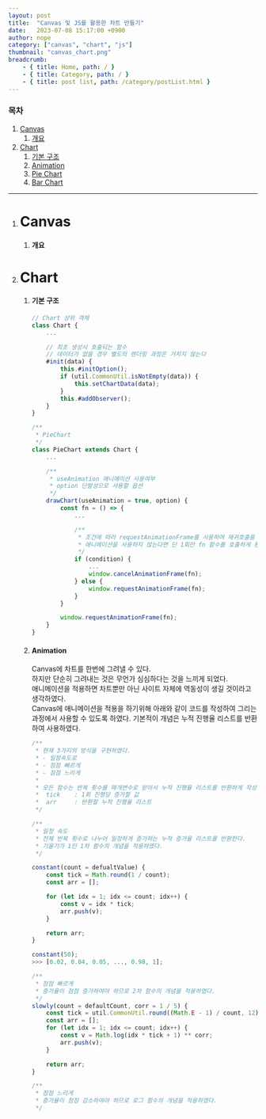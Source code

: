 ```yaml
---
layout: post
title:  "Canvas 및 JS를 활용한 차트 만들기"
date:   2023-07-08 15:17:00 +0900
author: nope
category: ["canvas", "chart", "js"]
thumbnail: "canvas_chart.png"
breadcrumb:
    - { title: Home, path: / }
    - { title: Category, path: / }
    - { title: post list, path: /category/postList.html }
---
```


### 목차
1. [Canvas](#canvas)
    1. [개요](#개요)
1. [Chart](#chart)
    1. [기본 구조](#기본-구조)
    1. [Animation](#animation)
    1. [Pie Chart](#pie-chart)
    1. [Bar Chart](#bar-chart)

-----

1. # Canvas
    1. #### 개요
1. # Chart
    1. #### 기본 구조
        ``` js
        // Chart 상위 객체
        class Chart {
            ...

            // 최초 생성시 호출되는 함수
            // 데이터가 없을 경우 별도의 렌더링 과정은 거치지 않는다
            #init(data) {
                this.#initOption();
                if (util.CommonUtil.isNotEmpty(data)) {
                    this.setChartData(data);
                }
                this.#addObserver();
            }
        }

        /**
         * PieChart
         */
        class PieChart extends Chart {
            ...

            /**
             * useAnimation 애니메이션 사용여부
             * option 단발성으로 사용할 옵션
             */
            drawChart(useAnimation = true, option) {
                const fn = () => {
                    ...

                    /**
                     * 조건에 따라 requestAnimationFrame를 사용하여 재귀호출을 한다.
                     * 애니메이션을 사용하지 않는다면 단 1회만 fn 함수를 호출하게 된다.
                     */
                    if (condition) {
                        ...
                        window.cancelAnimationFrame(fn);
                    } else {
                        window.requestAnimationFrame(fn);
                    }
                }

                window.requestAnimationFrame(fn);
            }
        }
        ```
    1. #### Animation
        Canvas에 차트를 한번에 그려낼 수 있다.  
        하지만 단순히 그려내는 것은 무언가 심심하다는 것을 느끼게 되었다.  
        애니메이션을 적용하면 차트뿐만 아닌 사이트 자체에 역동성이 생길 것이라고 생각하였다.  
        Canvas에 애니메이션을 적용을 하기위해 아래와 같이 코드를 작성하여 그리는 과정에서 사용할 수 있도록 하였다.
        기본적이 개념은 누적 진행율 리스트를 반환하여 사용하였다.  

        ``` js
        /**
         * 현재 3가지의 방식을 구현하였다.
         * - 일정속도로
         * - 점점 빠르게
         * - 점점 느리게
         *
         * 모든 함수는 반복 횟수를 매개변수로 받아서 누적 진행율 리스트를 반환하게 작성하였다.
         *  tick    : 1회 진행당 증가할 값
         *  arr     : 반환할 누적 진행율 리스트
         */

        /**
         * 일정 속도
         * 전체 반복 횟수로 나누어 일정하게 증가하는 누적 증가율 리스트를 반환한다.
         * 기울기가 1인 1차 함수의 개념을 적용하였다.
         */

        constant(count = defualtValue) {
            const tick = Math.round(1 / count);
            const arr = [];

            for (let idx = 1; idx <= count; idx++) {
                const v = idx * tick;
                arr.push(v);
            }

            return arr;
        }

        constant(50);
        >>> [0.02, 0.04, 0.05, ..., 0.98, 1];

        /**
         * 점점 빠르게
         * 증가율이 점점 증가하여야 하므로 2차 함수의 개념을 적용하였다.
         */
        slowly(count = defaultCount, corr = 1 / 5) {
            const tick = util.CommonUtil.round((Math.E - 1) / count, 12);
            const arr = [];
            for (let idx = 1; idx <= count; idx++) {
                const v = Math.log(idx * tick + 1) ** corr;
                arr.push(v);
            }

            return arr;
        }

        /**
         * 점점 느리게
         * 증가율이 점점 감소하여야 하므로 로그 함수의 개념을 적용하였다.
         */
        ```